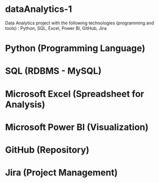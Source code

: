 # dataAnalytics-1
Data Analytics project with the following technologies (programming and tools) : Python, SQL, Excel, Power BI, GitHub, Jira

# Python (Programming Language)


# SQL (RDBMS - MySQL)


# Microsoft Excel (Spreadsheet for Analysis)


# Microsoft Power BI (Visualization)


# GitHub (Repository)


# Jira (Project Management)

